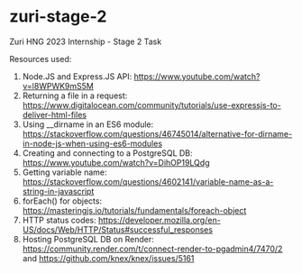 # zuri-stage-2
Zuri HNG 2023 Internship - Stage 2 Task

Resources used:
1. Node.JS and Express.JS API: https://www.youtube.com/watch?v=l8WPWK9mS5M
2. Returning a file in a request: https://www.digitalocean.com/community/tutorials/use-expressjs-to-deliver-html-files
3. Using __dirname in an ES6 module: https://stackoverflow.com/questions/46745014/alternative-for-dirname-in-node-js-when-using-es6-modules
4. Creating and connecting to a PostgreSQL DB: https://www.youtube.com/watch?v=DihOP19LQdg
5. Getting variable name: https://stackoverflow.com/questions/4602141/variable-name-as-a-string-in-javascript
6. forEach() for objects: https://masteringjs.io/tutorials/fundamentals/foreach-object
7. HTTP status codes: https://developer.mozilla.org/en-US/docs/Web/HTTP/Status#successful_responses
8. Hosting PostgreSQL DB on Render: https://community.render.com/t/connect-render-to-pgadmin4/7470/2 and https://github.com/knex/knex/issues/5161